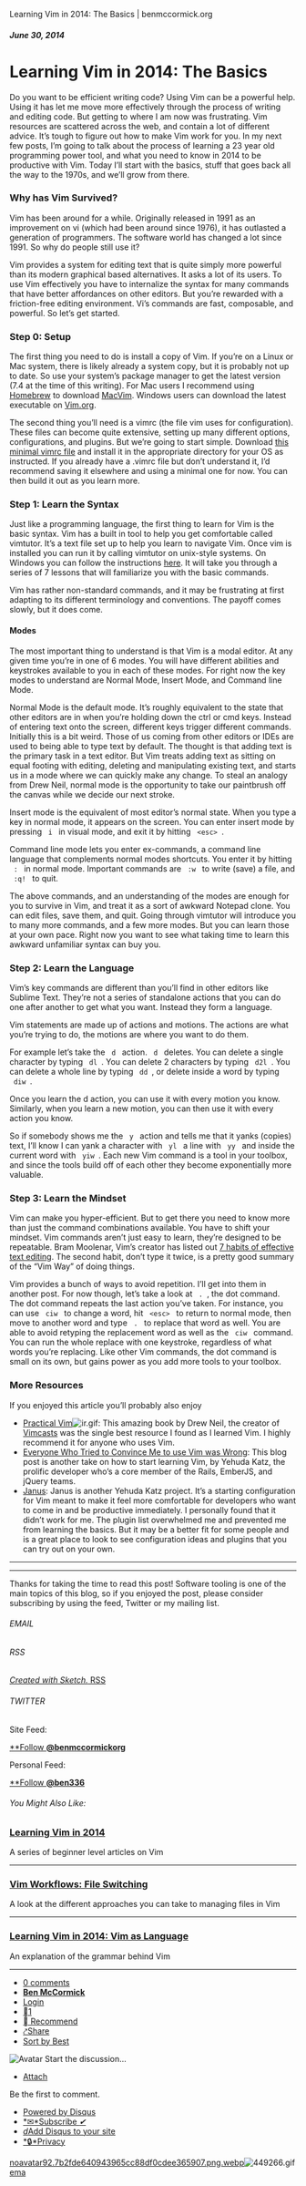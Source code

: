 Learning Vim in 2014: The Basics | benmccormick.org

##### June 30, 2014

# Learning Vim in 2014: The Basics

Do you want to be efficient writing code? Using Vim can be a powerful help. Using it has let me move more effectively through the process of writing and editing code. But getting to where I am now was frustrating. Vim resources are scattered across the web, and contain a lot of different advice. It’s tough to figure out how to make Vim work for you. In my next few posts, I’m going to talk about the process of learning a 23 year old programming power tool, and what you need to know in 2014 to be productive with Vim. Today I’ll start with the basics, stuff that goes back all the way to the 1970s, and we’ll grow from there.

### Why has Vim Survived?

Vim has been around for a while. Originally released in 1991 as an improvement on vi (which had been around since 1976), it has outlasted a generation of programmers. The software world has changed a lot since 1991. So why do people still use it?

Vim provides a system for editing text that is quite simply more powerful than its modern graphical based alternatives. It asks a lot of its users. To use Vim effectively you have to internalize the syntax for many commands that have better affordances on other editors. But you’re rewarded with a friction-free editing environment. Vi’s commands are fast, composable, and powerful. So let’s get started.

### Step 0: Setup

The first thing you need to do is install a copy of Vim. If you’re on a Linux or Mac system, there is likely already a system copy, but it is probably not up to date. So use your system’s package manager to get the latest version (7.4 at the time of this writing). For Mac users I recommend using [Homebrew](http://brew.sh/) to download [MacVim](https://code.google.com/p/macvim/). Windows users can download the latest executable on [Vim.org](http://www.vim.org/download.php).

The second thing you’ll need is a vimrc (the file vim uses for configuration). These files can become quite extensive, setting up many different options, configurations, and plugins. But we’re going to start simple. Download [this minimal vimrc file](https://gist.github.com/benmccormick/4e4bc44d8135cfc43fc3) and install it in the appropriate directory for your OS as instructed. If you already have a .vimrc file but don’t understand it, I’d recommend saving it elsewhere and using a minimal one for now. You can then build it out as you learn more.

### Step 1: Learn the Syntax

Just like a programming language, the first thing to learn for Vim is the basic syntax. Vim has a built in tool to help you get comfortable called vimtutor. It’s a text file set up to help you learn to navigate Vim. Once vim is installed you can run it by calling vimtutor on unix-style systems. On Windows you can follow the instructions [here](http://superuser.com/questions/270938/how-to-run-vimtutor-on-windows). It will take you through a series of 7 lessons that will familiarize you with the basic commands.

Vim has rather non-standard commands, and it may be frustrating at first adapting to its different terminology and conventions. The payoff comes slowly, but it does come.

#### Modes

The most important thing to understand is that Vim is a modal editor. At any given time you’re in one of 6 modes. You will have different abilities and keystrokes available to you in each of these modes. For right now the key modes to understand are Normal Mode, Insert Mode, and Command line Mode.

Normal Mode is the default mode. It’s roughly equivalent to the state that other editors are in when you’re holding down the ctrl or cmd keys. Instead of entering text onto the screen, different keys trigger different commands. Initially this is a bit weird. Those of us coming from other editors or IDEs are used to being able to type text by default. The thought is that adding text is the primary task in a text editor. But Vim treats adding text as sitting on equal footing with editing, deleting and manipulating existing text, and starts us in a mode where we can quickly make any change. To steal an analogy from Drew Neil, normal mode is the opportunity to take our paintbrush off the canvas while we decide our next stroke.

Insert mode is the equivalent of most editor’s normal state. When you type a key in normal mode, it appears on the screen. You can enter insert mode by pressing ` i ` in visual mode, and exit it by hitting ` <esc> `.

Command line mode lets you enter ex-commands, a command line language that complements normal modes shortcuts. You enter it by hitting ` : ` in normal mode. Important commands are ` :w ` to write (save) a file, and ` :q! ` to quit.

The above commands, and an understanding of the modes are enough for you to survive in Vim, and treat it as a sort of awkward Notepad clone. You can edit files, save them, and quit. Going through vimtutor will introduce you to many more commands, and a few more modes. But you can learn those at your own pace. Right now you want to see what taking time to learn this awkward unfamiliar syntax can buy you.

### Step 2: Learn the Language

Vim’s key commands are different than you’ll find in other editors like Sublime Text. They’re not a series of standalone actions that you can do one after another to get what you want. Instead they form a language.

Vim statements are made up of actions and motions. The actions are what you’re trying to do, the motions are where you want to do them.

For example let’s take the ` d ` action. ` d ` deletes. You can delete a single character by typing ` dl `. You can delete 2 characters by typing ` d2l `. You can delete a whole line by typing ` dd `, or delete inside a word by typing ` diw `.

Once you learn the d action, you can use it with every motion you know. Similarly, when you learn a new motion, you can then use it with every action you know.

So if somebody shows me the ` y ` action and tells me that it yanks (copies) text, I’ll know I can yank a character with ` yl ` a line with ` yy ` and inside the current word with ` yiw `. Each new Vim command is a tool in your toolbox, and since the tools build off of each other they become exponentially more valuable.

### Step 3: Learn the Mindset

Vim can make you hyper-efficient. But to get there you need to know more than just the command combinations available. You have to shift your mindset. Vim commands aren’t just easy to learn, they’re designed to be repeatable. Bram Moolenar, Vim’s creator has listed out [7 habits of effective text editing](http://www.moolenaar.net/habits.html). The second habit, don’t type it twice, is a pretty good summary of the “Vim Way” of doing things.

Vim provides a bunch of ways to avoid repetition. I’ll get into them in another post. For now though, let’s take a look at ` . `, the dot command. The dot command repeats the last action you’ve taken. For instance, you can use ` ciw ` to change a word, hit ` <esc> ` to return to normal mode, then move to another word and type ` . ` to replace that word as well. You are able to avoid retyping the replacement word as well as the ` ciw ` command. You can run the whole replace with one keystroke, regardless of what words you’re replacing. Like other Vim commands, the dot command is small on its own, but gains power as you add more tools to your toolbox.

### More Resources

If you enjoyed this article you’ll probably also enjoy

- [Practical Vim](http://www.amazon.com/gp/product/1934356980/ref=as_li_tl?ie=UTF8&camp=1789&creative=390957&creativeASIN=1934356980&linkCode=as2&tag=benmccormicko-20&linkId=FE3JFKHYVRYCUOVS)![ir.gif](../_resources/accba0b69f352b4c9440f05891b015c5.gif): This amazing book by Drew Neil, the creator of [Vimcasts](http://vimcasts.org/) was the single best resource I found as I learned Vim. I highly recommend it for anyone who uses Vim.
- [Everyone Who Tried to Convince Me to use Vim was Wrong](http://yehudakatz.com/2010/07/29/everyone-who-tried-to-convince-me-to-use-vim-was-wrong/): This blog post is another take on how to start learning Vim, by Yehuda Katz, the prolific developer who’s a core member of the Rails, EmberJS, and jQuery teams.
- [Janus](https://github.com/carlhuda/janus): Janus is another Yehuda Katz project. It’s a starting configuration for Vim meant to make it feel more comfortable for developers who want to come in and be productive immediately. I personally found that it didn’t work for me. The plugin list overwhelmed me and prevented me from learning the basics. But it may be a better fit for some people and is a great place to look to see configuration ideas and plugins that you can try out on your own.

* * *

* * *

Thanks for taking the time to read this post! Software tooling is one of the main topics of this blog, so if you enjoyed the post, please consider subscribing by using the feed, Twitter or my mailing list.

###### EMAIL

###### RSS

[*Created with Sketch.*  RSS](https://benmccormick.org/rss/)

###### TWITTER

Site Feed:

[**Follow **@benmccormickorg**](https://twitter.com/intent/follow?original_referer=https%3A%2F%2Fbenmccormick.org%2F2014%2F06%2F30%2Flearning-vim-in-2014-the-basics%2F&ref_src=twsrc%5Etfw&region=follow_link&screen_name=benmccormickorg&tw_p=followbutton)

Personal Feed:

[**Follow **@ben336**](https://twitter.com/intent/follow?original_referer=https%3A%2F%2Fbenmccormick.org%2F2014%2F06%2F30%2Flearning-vim-in-2014-the-basics%2F&ref_src=twsrc%5Etfw&region=follow_link&screen_name=ben336&tw_p=followbutton)

###### You Might Also Like:

### [Learning Vim in 2014](https://benmccormick.org/learning-vim-in-2014/?readNext=true#title)

A series of beginner level articles on Vim

* * *

### [Vim Workflows: File Switching](https://benmccormick.org/2014/11/10/vim-workflows-file-switching-strategies/?readNext=true#title)

A look at the different approaches you can take to managing files in Vim

* * *

### [Learning Vim in 2014: Vim as Language](https://benmccormick.org/2014/07/02/learning-vim-in-2014-vim-as-language/?readNext=true#title)

An explanation of the grammar behind Vim

* * *

- [0 comments]()
- [**Ben McCormick**](https://disqus.com/home/forums/benmccormick/)
- [Login](https://disqus.com/embed/comments/?base=default&version=aadcd4f143849a30b1bb7a63b4e78edd&f=benmccormick&t_u=http%3A%2F%2Fbenmccormick.org%2F2014%2F06%2F30%2Flearning-vim-in-2014-the-basics%2F&t_e=Learning%20Vim%20in%202014%3A%20The%20Basics&t_d=Learning%20Vim%20in%202014%3A%20The%20Basics&t_t=Learning%20Vim%20in%202014%3A%20The%20Basics&s_o=default#)
- [1](https://disqus.com/home/inbox/)
- [ Recommend](https://disqus.com/embed/comments/?base=default&version=aadcd4f143849a30b1bb7a63b4e78edd&f=benmccormick&t_u=http%3A%2F%2Fbenmccormick.org%2F2014%2F06%2F30%2Flearning-vim-in-2014-the-basics%2F&t_e=Learning%20Vim%20in%202014%3A%20The%20Basics&t_d=Learning%20Vim%20in%202014%3A%20The%20Basics&t_t=Learning%20Vim%20in%202014%3A%20The%20Basics&s_o=default#)
- [⤤Share](https://disqus.com/embed/comments/?base=default&version=aadcd4f143849a30b1bb7a63b4e78edd&f=benmccormick&t_u=http%3A%2F%2Fbenmccormick.org%2F2014%2F06%2F30%2Flearning-vim-in-2014-the-basics%2F&t_e=Learning%20Vim%20in%202014%3A%20The%20Basics&t_d=Learning%20Vim%20in%202014%3A%20The%20Basics&t_t=Learning%20Vim%20in%202014%3A%20The%20Basics&s_o=default#)
- [Sort by Best](https://disqus.com/embed/comments/?base=default&version=aadcd4f143849a30b1bb7a63b4e78edd&f=benmccormick&t_u=http%3A%2F%2Fbenmccormick.org%2F2014%2F06%2F30%2Flearning-vim-in-2014-the-basics%2F&t_e=Learning%20Vim%20in%202014%3A%20The%20Basics&t_d=Learning%20Vim%20in%202014%3A%20The%20Basics&t_t=Learning%20Vim%20in%202014%3A%20The%20Basics&s_o=default#)

![Avatar](../_resources/713bb211dca17435d03c079149496a65.webp)
Start the discussion…

- [Attach](https://disqus.com/embed/comments/?base=default&version=aadcd4f143849a30b1bb7a63b4e78edd&f=benmccormick&t_u=http%3A%2F%2Fbenmccormick.org%2F2014%2F06%2F30%2Flearning-vim-in-2014-the-basics%2F&t_e=Learning%20Vim%20in%202014%3A%20The%20Basics&t_d=Learning%20Vim%20in%202014%3A%20The%20Basics&t_t=Learning%20Vim%20in%202014%3A%20The%20Basics&s_o=default#)

Be the first to comment.

- [Powered by Disqus](https://disqus.com/)
- [*✉*Subscribe  *✔*](https://disqus.com/embed/comments/?base=default&version=aadcd4f143849a30b1bb7a63b4e78edd&f=benmccormick&t_u=http%3A%2F%2Fbenmccormick.org%2F2014%2F06%2F30%2Flearning-vim-in-2014-the-basics%2F&t_e=Learning%20Vim%20in%202014%3A%20The%20Basics&t_d=Learning%20Vim%20in%202014%3A%20The%20Basics&t_t=Learning%20Vim%20in%202014%3A%20The%20Basics&s_o=default#)
- [*d*Add Disqus to your site](https://publishers.disqus.com/engage?utm_source=benmccormick&utm_medium=Disqus-Footer)
- [*🔒*Privacy](https://help.disqus.com/customer/portal/articles/1657951?utm_source=disqus&utm_medium=embed-footer&utm_content=privacy-btn)

[noavatar92.7b2fde640943965cc88df0cdee365907.png.webp](../_resources/3a8e81a1424aeb37b1609aa61b270038.bin)![449266.gif](../_resources/9606fa62df0ffe87253f3baf418f0e42.png)[ema](../_resources/6d22e4f2d2057c6e8d6fab098e76e80f.gif)